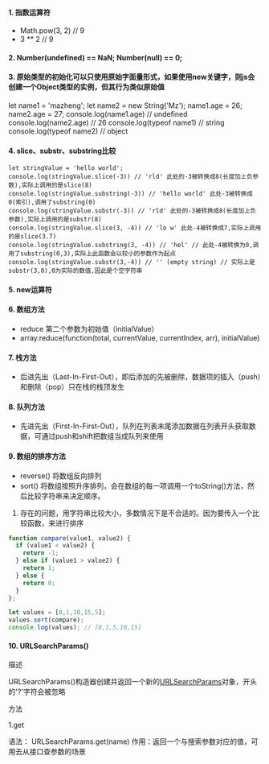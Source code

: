 #### 1. 指数运算符
- Math.pow(3, 2) // 9
- 3 ** 2 // 9

#### 2. Number(undefined) == NaN; Number(null) == 0;
#### 3. 原始类型的初始化可以只使用原始字面量形式，如果使用new关键字，则js会创建一个Object类型的实例，但其行为类似原始值
let name1 = 'mazheng';
let name2 = new String('Mz');
name1.age = 26; 
name2.age = 27;
console.log(name1.age) // undefined
console.log(name2.age) // 26
console.log(typeof name1) // string
console.log(typeof name2) // object

#### 4. slice、substr、substring比较
```javescript
let stringValue = 'hello world';
console.log(stringValue.slice(-3)) // 'rld' 此处的-3被转换成8(长度加上负参数),实际上调用的是slice(8)
console.log(stringValue.substring(-3)) // 'hello world' 此处-3被转换成0(索引),调用了substring(0)
console.log(stringValue.substr(-3)) // 'rld' 此处的-3被转换成8(长度加上负参数),实际上调用的是substr(8)
console.log(stringValue.slice(3, -4)) // 'lo w' 此处-4被转换成7,实际上调用的是slice(3.7)
console.log(stringValue.substring(3, -4)) // 'hel' // 此处-4被转换为0,调用了substring(0,3),实际上此函数会以较小的参数作为起点
console.log(stringValue.substr(3,-4)) // '' (empty string) // 实际上是substr(3,0),0为实际的数值,因此是个空字符串
```

#### 5. new运算符

#### 6. 数组方法
- reduce 第二个参数为初始值（initialValue）
- array.reduce(function(total, currentValue, currentIndex, arr), initialValue)

#### 7. 栈方法
- 后进先出（Last-In-First-Out），即后添加的先被删除，数据项的插入（push）和删除（pop）只在栈的栈顶发生

#### 8. 队列方法
- 先进先出（First-In-First-Out），队列在列表末尾添加数据在列表开头获取数据，可通过push和shift把数组当成队列来使用

#### 9. 数组的排序方法
- reverse() 将数组反向排列
- sort() 将数组按照升序排列，会在数组的每一项调用一个toString()方法，然后比较字符串来决定顺序。
1. 存在的问题，用字符串比较大小，多数情况下是不合适的。因为要传入一个比较函数，来进行排序
```js
function compare(value1, value2) {
  if (value1 < value2) {
    return -1;
  } else if (value1 > value2) {
    return 1;
  } else {
    return 0;
  }
};

let values = [0,1,10,15,5];
values.sort(compare);
console.log(values); // [0,1,5,10,15] 
```

#### 10. URLSearchParams()
描述

URLSearchParams()构造器创建并返回一个新的<a href="https://developer.mozilla.org/zh-CN/docs/Web/API/URLSearchParams">URLSearchParams</a>对象，开头的'?'字符会被忽略

方法

1.get

语法： URLSearchParams.get(name)
作用：返回一个与搜索参数对应的值，可用去从接口查参数的场景